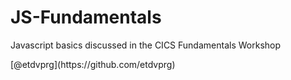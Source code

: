 # JS-Fundamentals
<p> Javascript basics discussed in the CICS Fundamentals Workshop </p>
[@etdvprg](https://github.com/etdvprg)
